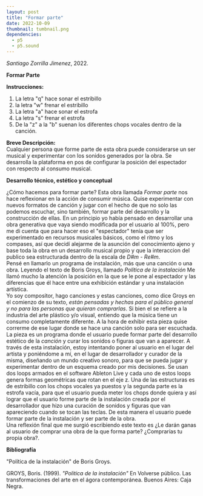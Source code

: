```yaml
---
layout: post
title: "Formar parte"
date: 2022-10-09
thumbnail: tumbnail.png
dependencies:
  - p5
  - p5.sound
---
```


<div id="div-sketch">
  <script type="text/javascript" src="sketch.js"></script>
</div>

_Santiago Zorrilla Jimenez_, 2022.

**Formar Parte**

**Instrucciones:**
1. La letra "q" hace sonar el estribillo 
2. la letra "w" frenar el estribillo
3. La letra "a" hace sonar el estrofa
4. La letra "s" frenar el estrofa
5. De la "z" a la "b" suenan los diferentes chops vocales dentro de la canción.

**Breve Descripción:**  
Cualquier persona que forme parte de esta obra puede considerarse un ser musical y experimentar con los sonidos generados por la obra. Se desarrolla la plataforma en pos de configurar la posición del espectador
con respecto al consumo musical.  

**Desarrollo técnico, estético y conceptual**

¿Cómo hacemos para formar parte? Esta obra llamada *Formar parte* nos hace reflexionar en la acción de consumir música. Quise experimentar con nuevos formatos de canción y jugar con el hecho de que no solo las podemos escuchar, sino también, formar parte del desarrollo y la construcción de ellas.
En un principio yo había pensado en desarrollar una obra generativa que vaya siendo modificada por el usuario al 100%, pero me di cuenta que para hacer eso el "espectador" tenía que ser experimentado en recursos musicales básicos, como el ritmo y los compases, así que decidí alejarme de la asunción del conocimiento ajeno y base toda la obra en un desarrollo musical propio y que la interaccion del publico sea estructurada dentro de la escala de *D#m - Re#m*.  
Pensé en llamarlo un programa de instalación, más que una canción o una obra. Leyendo el texto de Boris Groys, llamado *Política de la instalación* Me llamó mucho la atención la posición en la que se le pone al espectador y las diferencias que él hace entre una exhibición estándar y una instalación artística.  
Yo soy compositor, hago canciones y estas canciones, como dice Groys en el comienzo de su texto, *están pensadas y hechas para el público general y no para las personas que quieran comprarlas*. Si bien el se refiere a la industria del arte plástico y/o visual, entiendo que la música tiene un consumo completamente diferente. A la hora de exhibir esta pieza quise correrme de ese lugar donde se hace una canción solo para ser escuchada. La pieza es un programa donde el usuario puede formar parte del desarrollo estético de la *canción* y curar los sonidos o figuras que van a aparecer.
A través de esta instalación, estoy intentando poner al usuario en el lugar del artista y poniéndome a mí, en el lugar de desarrollador y curador de la misma, diseñando un mundo creativo sonoro, para que se pueda jugar y experimentar dentro de un esquema creado por mis decisiones.
Se usan dos loops armados en el software Ableton Live y cada uno de estos loops genera formas geométricas que rotan en el eje z. Una de las estructuras es de estribillo con los chops vocales ya puestos y la segunda parte es la estrofa vacía, para que el usuario pueda meter los chops donde quiera y así lograr que el usuario forme parte de la instalación creada por el desarrollador que hizo una curación de sonidos y figuras que van apareciendo cuando se tocan las teclas.
De esta manera el usuario puede formar parte de la instalación y ser parte de la obra.  
Una reflexión final que me surgió escribiendo este texto es ¿Le darán ganas al usuario de comprar una obra de la que forma parte? ¿Comprarías tu propia obra?.

**Bibliografía**

"Política de la instalación" de Boris Groys.

GROYS, Boris. (1999). _"Politica de la instalación"_ En Volverse público. Las transformaciones del arte en el ágora contemporánea. Buenos Aires: Caja Negra.

